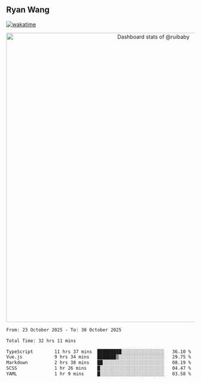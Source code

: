 ## Ryan Wang

[![wakatime](https://wakatime.com/badge/user/6f4ce45f-b03c-4eb3-b701-4b95e0885d94.svg)](https://wakatime.com/@6f4ce45f-b03c-4eb3-b701-4b95e0885d94)

<!-- Copy-paste in your Readme.md file -->

<a href="https://next.ossinsight.io/widgets/official/compose-user-dashboard-stats?user_id=21301288" target="_blank" style="display: block" align="center">
  <picture>
    <source media="(prefers-color-scheme: dark)" srcset="https://next.ossinsight.io/widgets/official/compose-user-dashboard-stats/thumbnail.png?user_id=21301288&image_size=auto&color_scheme=dark" width="771" height="auto">
    <img alt="Dashboard stats of @ruibaby" src="https://next.ossinsight.io/widgets/official/compose-user-dashboard-stats/thumbnail.png?user_id=21301288&image_size=auto&color_scheme=light" width="771" height="auto">
  </picture>
</a>

<!-- Made with [OSS Insight](https://ossinsight.io/) -->


<!--START_SECTION:waka-->

```txt
From: 23 October 2025 - To: 30 October 2025

Total Time: 32 hrs 11 mins

TypeScript        11 hrs 37 mins  █████████░░░░░░░░░░░░░░░░   36.10 %
Vue.js            9 hrs 34 mins   ███████▒░░░░░░░░░░░░░░░░░   29.75 %
Markdown          2 hrs 38 mins   ██░░░░░░░░░░░░░░░░░░░░░░░   08.19 %
SCSS              1 hr 26 mins    █░░░░░░░░░░░░░░░░░░░░░░░░   04.47 %
YAML              1 hr 9 mins     █░░░░░░░░░░░░░░░░░░░░░░░░   03.58 %
```

<!--END_SECTION:waka-->
